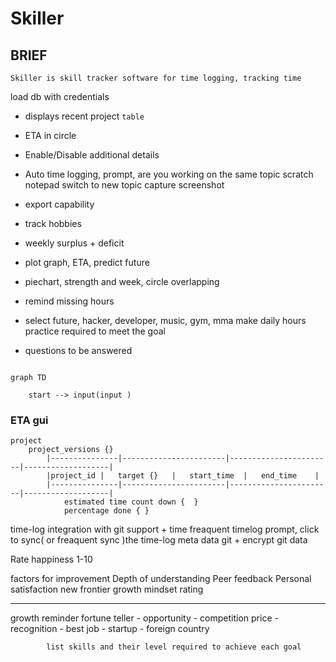 # Skiller

## BRIEF
	Skiller is skill tracker software for time logging, tracking time 



load db with credentials

* displays recent project `table`
* ETA in circle 
* Enable/Disable additional details
* Auto time logging, prompt,
	are you working on the same topic
	scratch notepad
	switch to new topic
	capture screenshot

* export capability

* track hobbies
* weekly surplus + deficit
* plot graph, ETA, predict future
* piechart, strength and week, circle overlapping
* remind missing hours 
* select future,
		hacker, developer, music, gym, mma
		make daily hours practice required to meet the goal
* questions to be answered

~~~mermaid

graph TD

	start --> input(input )
~~~

### ETA gui
	project
		project_versions {}
			|---------------|-----------------------|-----------------------|-------------------|
			|project_id	|	target {}	|	start_time	|	end_time    |
			|---------------|-----------------------|-----------------------|-------------------|
				estimated time count down {  }
				percentage done { }


time-log integration with git support
	+ time freaquent timelog prompt, click to sync( or freaquent sync )the time-log meta data git
	+ encrypt git data

Rate happiness 1-10

factors for improvement
Depth of understanding 
Peer feedback
Personal satisfaction
new frontier
growth mindset rating

-----------------------------------------------


growth reminder fortune teller - opportunity
			- competition price
			- recognition
			- best job
			- startup
			- foreign country

			list skills and their level required to achieve each goal
